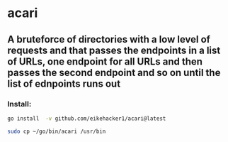# acari

## A bruteforce of directories with a low level of requests and that passes the endpoints in a list of URLs, one endpoint for all URLs and then passes the second endpoint and so on until the list of ednpoints runs out

### Install:
```bash
go install  -v github.com/eikehacker1/acari@latest 
```

```bash
sudo cp ~/go/bin/acari /usr/bin
```
